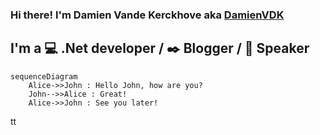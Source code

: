### Hi there! I'm Damien Vande Kerckhove aka [DamienVDK][WebSite]

## I'm a :computer: .Net developer / :black_nib: Blogger / :mega: Speaker

```mermaid
sequenceDiagram
    Alice->>John : Hello John, how are you?
    John-->>Alice : Great!
    Alice->>John : See you later!
```



[WebSite]: https://damienvdk.com

tt
